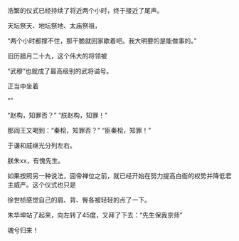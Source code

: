 

浩繁的仪式已经持续了将近两个小时，终于接近了尾声。

天坛祭天、地坛祭地、太庙祭祖，

“两个小时都撑不住，那干脆就回家歇着吧。我大明要的是能做事的。”

旧历腊月二十九，这个伟大的将领被

“武穆”也就成了最高级别的武将谥号。

正当中坐着

“”

“赵构，知罪否？”
“朕赵构，知罪！”

那阎王又喝到：“秦桧，知罪否？”
“臣秦桧，知罪！”

于谦和戚继光分列左右。

朕朱xx，有愧先生。

如果按照另一种说法，囧帝禅位之前，就已经开始在努力提高白衙的权势并降低君主威严。这个仪式也只是

徐世桢感觉自己的肩、背、臀各被轻轻的点了一下。

朱华坤站了起来，向左转了45度，又拜了下去：“先生保我京师”

魂兮归来！
